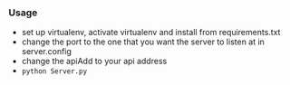 ### Usage 
- set up virtualenv, activate virtualenv and install from requirements.txt
- change the port to the one that you want the server to listen at in server.config
- change the apiAdd to your api address
- `python Server.py`

